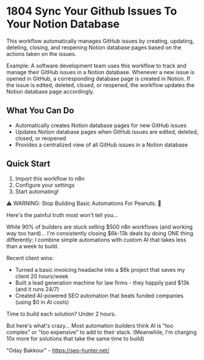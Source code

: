 # 1804 Sync Your Github Issues To Your Notion Database

This workflow automatically manages GitHub issues by creating, updating, deleting, closing, and reopening Notion database pages based on the actions taken on the issues.

Example: A software development team uses this workflow to track and manage their GitHub issues in a Notion database. Whenever a new issue is opened in GitHub, a corresponding database page is created in Notion. If the issue is edited, deleted, closed, or reopened, the workflow updates the Notion database page accordingly.

## What You Can Do
- Automatically creates Notion database pages for new GitHub issues
- Updates Notion database pages when GitHub issues are edited, deleted, closed, or reopened
- Provides a centralized view of all GitHub issues in a Notion database

## Quick Start
1. Import this workflow to n8n
2. Configure your settings
3. Start automating!

⚠️ WARNING: Stop Building Basic Automations For Peanuts. 🚫

Here's the painful truth most won't tell you...

While 90% of builders are stuck selling $500 n8n workflows (and working way too hard)...
I'm consistently closing $6k-13k deals by doing ONE thing differently:
I combine simple automations with custom AI that takes less than a week to build.

Recent client wins:
* Turned a basic invoicing headache into a $6k project that saves my client 20 hours/week
* Built a lead generation machine for law firms - they happily paid $13k (and it runs 24/7)
* Created AI-powered SEO automation that beats funded companies (using $0 in AI costs)

Time to build each solution? Under 2 hours.

But here's what's crazy...
Most automation builders think AI is "too complex" or "too expensive" to add to their stack.
(Meanwhile, I'm charging 10x more for solutions that take the same time to build)

"Oday Bakkour" - https://seo-hunter.net/
